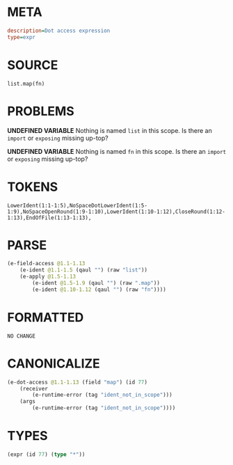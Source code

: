 # META
~~~ini
description=Dot access expression
type=expr
~~~
# SOURCE
~~~roc
list.map(fn)
~~~
# PROBLEMS
**UNDEFINED VARIABLE**
Nothing is named `list` in this scope.
Is there an `import` or `exposing` missing up-top?

**UNDEFINED VARIABLE**
Nothing is named `fn` in this scope.
Is there an `import` or `exposing` missing up-top?

# TOKENS
~~~zig
LowerIdent(1:1-1:5),NoSpaceDotLowerIdent(1:5-1:9),NoSpaceOpenRound(1:9-1:10),LowerIdent(1:10-1:12),CloseRound(1:12-1:13),EndOfFile(1:13-1:13),
~~~
# PARSE
~~~clojure
(e-field-access @1.1-1.13
	(e-ident @1.1-1.5 (qaul "") (raw "list"))
	(e-apply @1.5-1.13
		(e-ident @1.5-1.9 (qaul "") (raw ".map"))
		(e-ident @1.10-1.12 (qaul "") (raw "fn"))))
~~~
# FORMATTED
~~~roc
NO CHANGE
~~~
# CANONICALIZE
~~~clojure
(e-dot-access @1.1-1.13 (field "map") (id 77)
	(receiver
		(e-runtime-error (tag "ident_not_in_scope")))
	(args
		(e-runtime-error (tag "ident_not_in_scope"))))
~~~
# TYPES
~~~clojure
(expr (id 77) (type "*"))
~~~

